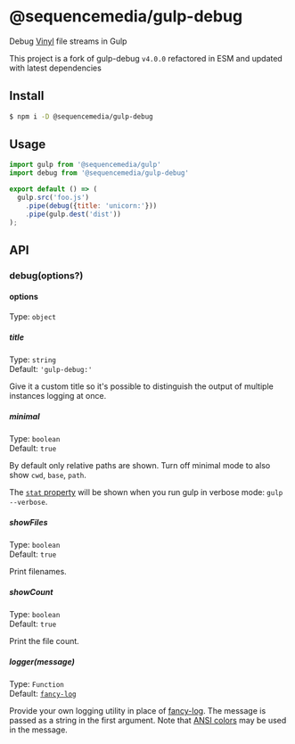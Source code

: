 # @sequencemedia/gulp-debug

Debug [Vinyl](https://github.com/gulpjs/vinyl) file streams in Gulp

This project is a fork of gulp-debug `v4.0.0` refactored in ESM and updated with latest dependencies

## Install

```bash
$ npm i -D @sequencemedia/gulp-debug
```

## Usage

```javascript
import gulp from '@sequencemedia/gulp'
import debug from '@sequencemedia/gulp-debug'

export default () => (
  gulp.src('foo.js')
    .pipe(debug({title: 'unicorn:'}))
    .pipe(gulp.dest('dist'))
);
```

## API

### debug(options?)

#### options

Type: `object`

##### title

Type: `string`\
Default: `'gulp-debug:'`

Give it a custom title so it's possible to distinguish the output of multiple instances logging at once.

##### minimal

Type: `boolean`\
Default: `true`

By default only relative paths are shown. Turn off minimal mode to also show `cwd`, `base`, `path`.

The [`stat` property](https://nodejs.org/api/fs.html#fs_class_fs_stats) will be shown when you run gulp in verbose mode: `gulp --verbose`.

##### showFiles

Type: `boolean`\
Default: `true`

Print filenames.

##### showCount

Type: `boolean`\
Default: `true`

Print the file count.

##### logger(message)

Type: `Function`\
Default: [`fancy-log`](https://github.com/js-cli/fancy-log)

Provide your own logging utility in place of [fancy-log](https://github.com/js-cli/fancy-log). The message is passed as a string in the first argument. Note that [ANSI colors](https://github.com/chalk/chalk) may be used in the message.
